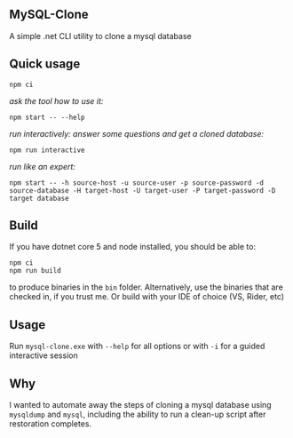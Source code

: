 MySQL-Clone
---

A simple .net CLI utility to clone a mysql database

Quick usage
---
```
npm ci
```

_ask the tool how to use it:_
```
npm start -- --help
```

_run interactively: answer some questions and get a cloned database:_
```
npm run interactive
```

_run like an expert:_
```
npm start -- -h source-host -u source-user -p source-password -d source-database -H target-host -U target-user -P target-password -D target database
```

Build
---
If you have dotnet core 5 and node installed, you should be able to:
```
npm ci
npm run build
```

to produce binaries in the `bin` folder. Alternatively, use the binaries that are checked in,
if you trust me. Or build with your IDE of choice (VS, Rider, etc)

Usage
---
Run `mysql-clone.exe` with `--help` for all options or with `-i` for a guided interactive session

Why
---
I wanted to automate away the steps of cloning a mysql database using `mysqldump` and `mysql`,
including the ability to run a clean-up script after restoration completes.
